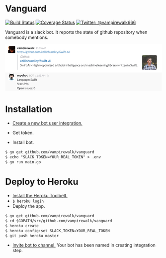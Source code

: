 # Vanguard
[![Build Status](https://travis-ci.org/vampirewalk/vanguard.svg?branch=master)](https://travis-ci.org/vampirewalk/vanguard)
[![Coverage Status](https://coveralls.io/repos/vampirewalk/vanguard/badge.svg?branch=master&service=github)](https://coveralls.io/github/vampirewalk/vanguard?branch=master)
[![Twitter: @vampirewalk666](https://img.shields.io/badge/contact-%40vampirewalk-blue.svg)](https://twitter.com/vampirewalk666)

Vanguard is a slack bot. It reports the state of github repository when somebody mentions.

![Screenshot](https://raw.githubusercontent.com/vampirewalk/vanguard/master/screenshot.png)

# Installation
* [Create a new bot user integration.](https://my.slack.com/services/new/bot)

* Get token.

* Install bot.

```
$ go get github.com/vampirewalk/vanguard
$ echo "SLACK_TOKEN=YOUR_REAL_TOKEN" > .env
$ go run main.go
```
# Deploy to Heroku
* [Install the Heroku Toolbelt.](https://devcenter.heroku.com/articles/getting-started-with-go#set-up)
* ```$ heroku login```
* Deploy the app.

```
$ go get github.com/vampirewalk/vanguard
$ cd $GOPATH/src/github.com/vampirewalk/vanguard
$ heroku create
$ heroku config:set SLACK_TOKEN=YOUR_REAL_TOKEN
$ git push heroku master
```
* [Invite bot to channel.](https://get.slack.help/hc/en-us/articles/201980108-Inviting-team-members-to-a-channel) Your bot has been named in creating integration step.

